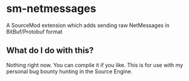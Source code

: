 # sm-netmessages
A SourceMod extension which adds sending raw NetMessages in BitBuf/Protobuf format

## What do I do with this?
Nothing right now. You can compile it if you like. This is for use with my personal bug bounty hunting in the Source Engine.
